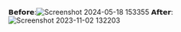 𝗕𝗲𝗳𝗼𝗿𝗲:![Screenshot 2024-05-18 153355](https://github.com/KostasGramm4/IEK-ALFA-FORM/assets/118795480/cef5cd97-b4da-4963-826a-ddb4f933486f)
𝗔𝗳𝘁𝗲𝗿:![Screenshot 2023-11-02 132203](https://github.com/KostasGramm4/IEK-ALFA-FORM/assets/118795480/f45ff60b-a55e-4c2a-8c9d-d39ca55d0242)
